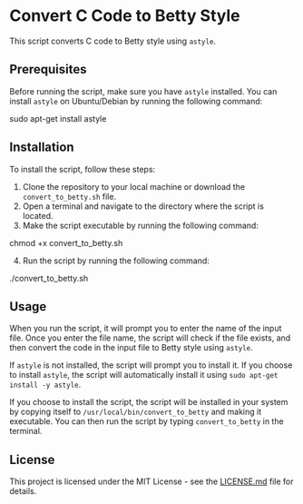# Convert C Code to Betty Style

This script converts C code to Betty style using `astyle`.

## Prerequisites

Before running the script, make sure you have `astyle` installed. You can install `astyle` on Ubuntu/Debian by running the following command:

sudo apt-get install astyle



## Installation

To install the script, follow these steps:

1. Clone the repository to your local machine or download the `convert_to_betty.sh` file.
2. Open a terminal and navigate to the directory where the script is located.
3. Make the script executable by running the following command:

chmod +x convert_to_betty.sh


4. Run the script by running the following command:

./convert_to_betty.sh



## Usage

When you run the script, it will prompt you to enter the name of the input file. Once you enter the file name, the script will check if the file exists, and then convert the code in the input file to Betty style using `astyle`.

If `astyle` is not installed, the script will prompt you to install it. If you choose to install `astyle`, the script will automatically install it using `sudo apt-get install -y astyle`.

If you choose to install the script, the script will be installed in your system by copying itself to `/usr/local/bin/convert_to_betty` and making it executable. You can then run the script by typing `convert_to_betty` in the terminal.

## License

This project is licensed under the MIT License - see the [LICENSE.md](LICENSE.md) file for details.
